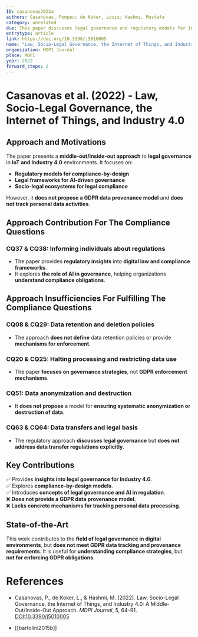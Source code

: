 ```yaml
---
ID: casanovas2022a
authors: Casanovas, Pompeu; de Koker, Louis; Hashmi, Mustafa
category: unrelated
due: This paper discusses legal governance and regulatory models for Industry 4.0 and IoT but does not propose a GDPR data provenance model. While it explores compliance-by-design, it lacks mechanisms for tracking personal data processing, retention, or international transfers.
entrytype: article
link: https://doi.org/10.3390/j5010005
name: "Law, Socio-Legal Governance, the Internet of Things, and Industry 4.0: A Middle-Out/Inside-Out Approach"
organization: MDPI Journal
place: MDPI
year: 2022
forward_steps: 2
---
```


# Casanovas et al. (2022) - Law, Socio-Legal Governance, the Internet of Things, and Industry 4.0

## Approach and Motivations

The paper presents a **middle-out/inside-out approach** to **legal governance** in **IoT and Industry 4.0** environments. It focuses on:

- **Regulatory models for compliance-by-design**  
- **Legal frameworks for AI-driven governance**  
- **Socio-legal ecosystems for legal compliance**  

However, it **does not propose a GDPR data provenance model** and **does not track personal data activities**.

## Approach Contribution For The Compliance Questions

### **CQ37 & CQ38: Informing individuals about regulations**
- The paper provides **regulatory insights** into **digital law and compliance frameworks**.  
- It explores **the role of AI in governance**, helping organizations **understand compliance obligations**.

## Approach Insufficiencies For Fulfilling The Compliance Questions

### **CQ08 & CQ29: Data retention and deletion policies**
- The approach **does not define** data retention policies or provide **mechanisms for enforcement**.

### **CQ20 & CQ25: Halting processing and restricting data use**
- The paper **focuses on governance strategies**, not **GDPR enforcement mechanisms**.

### **CQ51: Data anonymization and destruction**
- It **does not propose** a model for **ensuring systematic anonymization or destruction of data**.

### **CQ63 & CQ64: Data transfers and legal basis**
- The regulatory approach **discusses legal governance** but **does not address data transfer regulations explicitly**.

## Key Contributions

✅ Provides **insights into legal governance for Industry 4.0**.  
✅ Explores **compliance-by-design models**.  
✅ Introduces **concepts of legal governance and AI in regulation**.  
❌ **Does not provide a GDPR data provenance model**.  
❌ **Lacks concrete mechanisms for tracking personal data processing**.  

## State-of-the-Art

This work contributes to the **field of legal governance in digital environments**, but **does not meet GDPR data tracking and provenance requirements**. It is useful for **understanding compliance strategies**, but **not for enforcing GDPR obligations**.

# References

- Casanovas, P., de Koker, L., & Hashmi, M. (2022). Law, Socio-Legal Governance, the Internet of Things, and Industry 4.0: A Middle-Out/Inside-Out Approach. *MDPI Journal*, 5, 64–91. [DOI:10.3390/j5010005](https://doi.org/10.3390/j5010005)

- [[bartolini2015b]]

